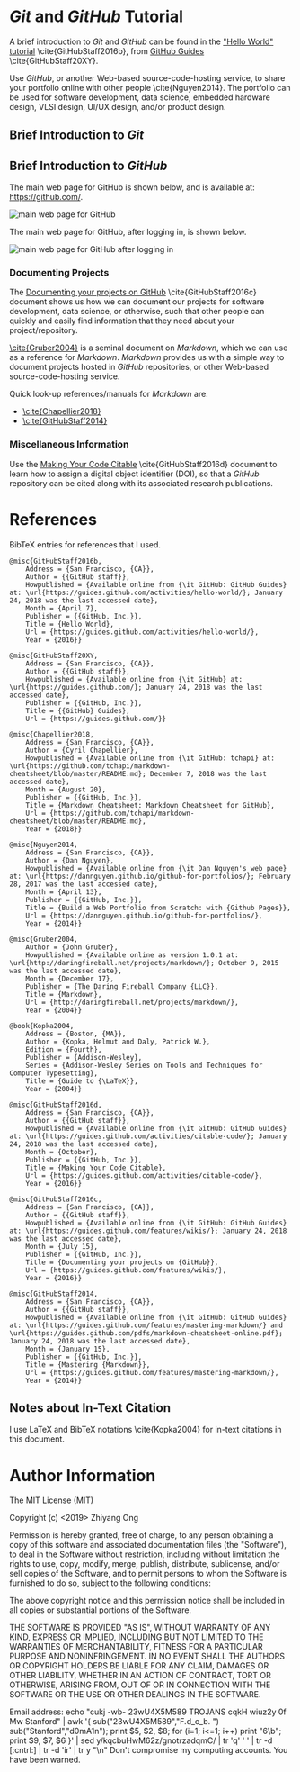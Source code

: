 #	*Git* and *GitHub* Tutorial

A brief introduction to *Git* and *GitHub* can be found in the
	["Hello World" tutorial](https://guides.github.com/activities/hello-world/)
	\cite{GitHubStaff2016b}, from [GitHub Guides](https://guides.github.com/)
	\cite{GitHubStaff20XY}.

Use *GitHub*, or another Web-based source-code-hosting service, to share your
	portfolio online with other people \cite{Nguyen2014}.
	The portfolio can be used for software development, data science, embedded
		hardware design, VLSI design, UI/UX design, and/or product design.


##	Brief Introduction to *Git*









##	Brief Introduction to *GitHub*

The main web page for GitHub is shown below, and is available at: https://github.com/.

![main web page for GitHub](https://github.com/eda-ricercatore/gulyas-scripts/blob/master/notes/tutorials/git-tutorial-pics/github-main-page.jpg)

The main web page for GitHub, after logging in, is shown below.

![main web page for GitHub after logging in](https://github.com/eda-ricercatore/gulyas-scripts/blob/master/notes/tutorials/git-tutorial-pics/github-main-page-logged-in.jpg)



















###	Documenting Projects

The [Documenting your projects on GitHub](https://guides.github.com/features/wikis/) \cite{GitHubStaff2016c} document shows us how we can document our projects for software development, data science, or otherwise, such that other people can quickly and easily find information that they need about your project/repository.

[\cite{Gruber2004}](http://daringfireball.net/projects/markdown/) is a seminal document on *Markdown*, which we can use as a reference for *Markdown*. *Markdown* provides us with a simple way to document projects hosted in *GitHub* repositories, or other Web-based source-code-hosting service.

Quick look-up references/manuals for *Markdown* are:
+ [\cite{Chapellier2018}](https://github.com/tchapi/markdown-cheatsheet/blob/master/README.md)
+ [\cite{GitHubStaff2014}](https://guides.github.com/features/mastering-markdown/)



###	Miscellaneous Information

Use the [Making Your Code Citable](https://guides.github.com/activities/citable-code/) \cite{GitHubStaff2016d} document to learn how to assign a digital object identifier (DOI), so that a *GitHub* repository can be cited along with its associated research publications.





#	References

BibTeX entries for references that I used.

	@misc{GitHubStaff2016b,
		Address = {San Francisco, {CA}},
		Author = {{GitHub staff}},
		Howpublished = {Available online from {\it GitHub: GitHub Guides} at: \url{https://guides.github.com/activities/hello-world/}; January 24, 2018 was the last accessed date},
		Month = {April 7},
		Publisher = {{GitHub, Inc.}},
		Title = {Hello World},
		Url = {https://guides.github.com/activities/hello-world/},
		Year = {2016}}

	@misc{GitHubStaff20XY,
		Address = {San Francisco, {CA}},
		Author = {{GitHub staff}},
		Howpublished = {Available online from {\it GitHub} at: \url{https://guides.github.com/}; January 24, 2018 was the last accessed date},
		Publisher = {{GitHub, Inc.}},
		Title = {{GitHub} Guides},
		Url = {https://guides.github.com/}}

	@misc{Chapellier2018,
		Address = {San Francisco, {CA}},
		Author = {Cyril Chapellier},
		Howpublished = {Available online from {\it GitHub: tchapi} at: \url{https://github.com/tchapi/markdown-cheatsheet/blob/master/README.md}; December 7, 2018 was the last accessed date},
		Month = {August 20},
		Publisher = {{GitHub, Inc.}},
		Title = {Markdown Cheatsheet: Markdown Cheatsheet for GitHub},
		Url = {https://github.com/tchapi/markdown-cheatsheet/blob/master/README.md},
		Year = {2018}}

	@misc{Nguyen2014,
		Address = {San Francisco, {CA}},
		Author = {Dan Nguyen},
		Howpublished = {Available online from {\it Dan Nguyen's web page} at: \url{https://dannguyen.github.io/github-for-portfolios/}; February 28, 2017 was the last accessed date},
		Month = {April 13},
		Publisher = {{GitHub, Inc.}},
		Title = {Build a Web Portfolio from Scratch: with {Github Pages}},
		Url = {https://dannguyen.github.io/github-for-portfolios/},
		Year = {2014}}

	@misc{Gruber2004,
		Author = {John Gruber},
		Howpublished = {Available online as version 1.0.1 at: \url{http://daringfireball.net/projects/markdown/}; October 9, 2015 was the last accessed date},
		Month = {December 17},
		Publisher = {The Daring Fireball Company {LLC}},
		Title = {Markdown},
		Url = {http://daringfireball.net/projects/markdown/},
		Year = {2004}}

	@book{Kopka2004,
		Address = {Boston, {MA}},
		Author = {Kopka, Helmut and Daly, Patrick W.},
		Edition = {Fourth},
		Publisher = {Addison-Wesley},
		Series = {Addison-Wesley Series on Tools and Techniques for Computer Typesetting},
		Title = {Guide to {\LaTeX}},
		Year = {2004}}

	@misc{GitHubStaff2016d,
		Address = {San Francisco, {CA}},
		Author = {{GitHub staff}},
		Howpublished = {Available online from {\it GitHub: GitHub Guides} at: \url{https://guides.github.com/activities/citable-code/}; January 24, 2018 was the last accessed date},
		Month = {October},
		Publisher = {{GitHub, Inc.}},
		Title = {Making Your Code Citable},
		Url = {https://guides.github.com/activities/citable-code/},
		Year = {2016}}

	@misc{GitHubStaff2016c,
		Address = {San Francisco, {CA}},
		Author = {{GitHub staff}},
		Howpublished = {Available online from {\it GitHub: GitHub Guides} at: \url{https://guides.github.com/features/wikis/}; January 24, 2018 was the last accessed date},
		Month = {July 15},
		Publisher = {{GitHub, Inc.}},
		Title = {Documenting your projects on {GitHub}},
		Url = {https://guides.github.com/features/wikis/},
		Year = {2016}}

	@misc{GitHubStaff2014,
		Address = {San Francisco, {CA}},
		Author = {{GitHub staff}},
		Howpublished = {Available online from {\it GitHub: GitHub Guides} at: \url{https://guides.github.com/features/mastering-markdown/} and \url{https://guides.github.com/pdfs/markdown-cheatsheet-online.pdf}; January 24, 2018 was the last accessed date},
		Month = {January 15},
		Publisher = {{GitHub, Inc.}},
		Title = {Mastering {Markdown}},
		Url = {https://guides.github.com/features/mastering-markdown/},
		Year = {2014}}











##	Notes about In-Text Citation

I use LaTeX and BibTeX notations \cite{Kopka2004} for in-text citations in this document.





















#	Author Information

The MIT License (MIT)

Copyright (c) <2019> Zhiyang Ong

Permission is hereby granted, free of charge, to any person obtaining a copy of this software and associated documentation files (the "Software"), to deal in the Software without restriction, including without limitation the rights to use, copy, modify, merge, publish, distribute, sublicense, and/or sell copies of the Software, and to permit persons to whom the Software is furnished to do so, subject to the following conditions:

The above copyright notice and this permission notice shall be included in all copies or substantial portions of the Software.

THE SOFTWARE IS PROVIDED "AS IS", WITHOUT WARRANTY OF ANY KIND, EXPRESS OR IMPLIED, INCLUDING BUT NOT LIMITED TO THE WARRANTIES OF MERCHANTABILITY, FITNESS FOR A PARTICULAR PURPOSE AND NONINFRINGEMENT. IN NO EVENT SHALL THE AUTHORS OR COPYRIGHT HOLDERS BE LIABLE FOR ANY CLAIM, DAMAGES OR OTHER LIABILITY, WHETHER IN AN ACTION OF CONTRACT, TORT OR OTHERWISE, ARISING FROM, OUT OF OR IN CONNECTION WITH THE SOFTWARE OR THE USE OR OTHER DEALINGS IN THE SOFTWARE.

Email address: echo "cukj -wb- 23wU4X5M589 TROJANS cqkH wiuz2y 0f Mw Stanford" | awk '{ sub("23wU4X5M589","F.d_c_b. ") sub("Stanford","d0mA1n"); print $5, $2, $8; for (i=1; i<=1; i++) print "6\b"; print $9, $7, $6 }' | sed y/kqcbuHwM62z/gnotrzadqmC/ | tr 'q' ' ' | tr -d [:cntrl:] | tr -d 'ir' | tr y "\n"		Don't compromise my computing accounts. You have been warned.
